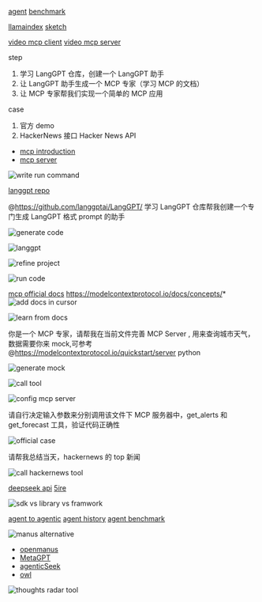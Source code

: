 [agent](https://mp.weixin.qq.com/s/37SlqyDSg0FapEqJwy-0mw?poc_token=HMAFNWijXjHf_ci7NS_VGI4P_-_TFw2sQwjKDR6e)
[benchmark](https://mp.weixin.qq.com/s/FnWo3gd2hrPWjB2DL358ig)

[llamaindex](https://docs.llamaindex.ai/en/stable/examples/agent/react_agent/)
[sketch](https://sketch.dev/blog/agent-loop)

[video mcp client](https://www.bilibili.com/video/BV1keLoznEx7/)
[video mcp server](https://www.bilibili.com/video/BV1ndVpznECM/)

step

1. 学习 LangGPT 仓库，创建一个 LangGPT 助手
2. 让 LangGPT 助手生成一个 MCP 专家（学习 MCP 的文档）
3. 让 MCP 专家帮我们实现一个简单的 MCP 应用

case
1. 官方 demo
2. HackerNews 接口 Hacker News API

- [mcp introduction](https://modelcontextprotocol.io/introduction)
- [mcp server](https://modelcontextprotocol.io/quickstart/server)

![write run command](assets/2025-05-20-11-35-39.png)

[langgpt repo](https://github.com/langgptai/LangGPT/)

@https://github.com/langgptai/LangGPT/ 学习 LangGPT 仓库帮我创建一个专门生成 LangGPT 格式 prompt 的助手

![generate code](assets/2025-05-20-11-48-25.png)

![langgpt](assets/2025-05-20-11-54-27.png)

![refine project](assets/2025-05-20-11-53-54.png)

![run code](assets/2025-05-20-14-43-25.png)

[mcp official docs](https://modelcontextprotocol.io/docs/concepts/*)
https://modelcontextprotocol.io/docs/concepts/*
![add docs in cursor](assets/2025-05-20-14-57-24.png)

![learn from docs](assets/2025-05-20-14-59-54.png)

你是一个 MCP 专家，请帮我在当前文件完善 MCP Server , 用来查询城市天气，数据需要你来 mock,可参考 @https://modelcontextprotocol.io/quickstart/server python

![generate mock](assets/2025-05-20-15-15-53.png)

![call tool](assets/2025-05-20-15-16-06.png)

![config mcp server](assets/2025-05-20-15-17-54.png)

请自行决定输入参数来分别调用该文件下 MCP 服务器中，get_alerts 和 get_forecast 工具，验证代码正确性

![official case](assets/2025-05-20-15-23-35.png)

请帮我总结当天，hackernews 的 top 新闻

![call hackernews tool](assets/2025-05-20-15-42-16.png)

[deepseek api](https://api-docs.deepseek.com/quick_start/pricing/)
[5ire](https://github.com/nanbingxyz/5ire)

![sdk vs library vs framwork](assets/2025-05-21-11-02-00.png)

[agent to agentic](https://mp.weixin.qq.com/s/5_pjJLo5zDCwygcgM4A6xQ?poc_token=HLwFNWijNG3u4mNeox73n8vCR2OEGFkYu0g4HyTm)
[agent history](https://mp.weixin.qq.com/s/37SlqyDSg0FapEqJwy-0mw?poc_token=HMAFNWijXjHf_ci7NS_VGI4P_-_TFw2sQwjKDR6e)
[agent benchmark](https://mp.weixin.qq.com/s/FnWo3gd2hrPWjB2DL358ig)

![manus alternative](assets/2025-05-27-16-18-10.png)

- [openmanus](https://github.com/FoundationAgents/OpenManus)
- [MetaGPT](https://github.com/FoundationAgents/MetaGPT)
- [agenticSeek](https://github.com/Fosowl/agenticSeek)
- [owl](https://github.com/camel-ai/owl)

![thoughts radar tool](assets/2025-05-27-16-37-38.png)
